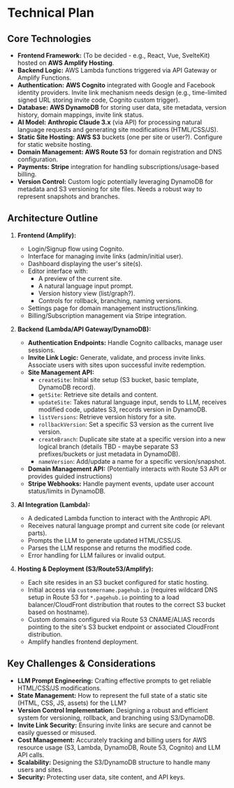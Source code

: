 # Technical Plan

## Core Technologies

- **Frontend Framework:** (To be decided - e.g., React, Vue, SvelteKit) hosted on **AWS Amplify Hosting**.
- **Backend Logic:** AWS Lambda functions triggered via API Gateway or Amplify Functions.
- **Authentication:** **AWS Cognito** integrated with Google and Facebook identity providers. Invite link mechanism needs design (e.g., time-limited signed URL storing invite code, Cognito custom trigger).
- **Database:** **AWS DynamoDB** for storing user data, site metadata, version history, domain mappings, invite link status.
- **AI Model:** **Anthropic Claude 3.x** (via API) for processing natural language requests and generating site modifications (HTML/CSS/JS).
- **Static Site Hosting:** **AWS S3** buckets (one per site or user?). Configure for static website hosting.
- **Domain Management:** **AWS Route 53** for domain registration and DNS configuration.
- **Payments:** **Stripe** integration for handling subscriptions/usage-based billing.
- **Version Control:** Custom logic potentially leveraging DynamoDB for metadata and S3 versioning for site files. Needs a robust way to represent snapshots and branches.

## Architecture Outline

1.  **Frontend (Amplify):**
    *   Login/Signup flow using Cognito.
    *   Interface for managing invite links (admin/initial user).
    *   Dashboard displaying the user's site(s).
    *   Editor interface with:
        *   A preview of the current site.
        *   A natural language input prompt.
        *   Version history view (list/graph?).
        *   Controls for rollback, branching, naming versions.
    *   Settings page for domain management instructions/linking.
    *   Billing/Subscription management via Stripe integration.

2.  **Backend (Lambda/API Gateway/DynamoDB):**
    *   **Authentication Endpoints:** Handle Cognito callbacks, manage user sessions.
    *   **Invite Link Logic:** Generate, validate, and process invite links. Associate users with sites upon successful invite redemption.
    *   **Site Management API:**
        *   `createSite`: Initial site setup (S3 bucket, basic template, DynamoDB record).
        *   `getSite`: Retrieve site details and content.
        *   `updateSite`: Takes natural language input, sends to LLM, receives modified code, updates S3, records version in DynamoDB.
        *   `listVersions`: Retrieve version history for a site.
        *   `rollbackVersion`: Set a specific S3 version as the current live version.
        *   `createBranch`: Duplicate site state at a specific version into a new logical branch (details TBD - maybe separate S3 prefixes/buckets or just metadata in DynamoDB).
        *   `nameVersion`: Add/update a name for a specific version/snapshot.
    *   **Domain Management API:** (Potentially interacts with Route 53 API or provides guided instructions)
    *   **Stripe Webhooks:** Handle payment events, update user account status/limits in DynamoDB.

3.  **AI Integration (Lambda):**
    *   A dedicated Lambda function to interact with the Anthropic API.
    *   Receives natural language prompt and current site code (or relevant parts).
    *   Prompts the LLM to generate updated HTML/CSS/JS.
    *   Parses the LLM response and returns the modified code.
    *   Error handling for LLM failures or invalid output.

4.  **Hosting & Deployment (S3/Route53/Amplify):**
    *   Each site resides in an S3 bucket configured for static hosting.
    *   Initial access via `customername.pagehub.io` (requires wildcard DNS setup in Route 53 for `*.pagehub.io` pointing to a load balancer/CloudFront distribution that routes to the correct S3 bucket based on hostname).
    *   Custom domains configured via Route 53 CNAME/ALIAS records pointing to the site's S3 bucket endpoint or associated CloudFront distribution.
    *   Amplify handles frontend deployment.

## Key Challenges & Considerations

*   **LLM Prompt Engineering:** Crafting effective prompts to get reliable HTML/CSS/JS modifications.
*   **State Management:** How to represent the full state of a static site (HTML, CSS, JS, assets) for the LLM?
*   **Version Control Implementation:** Designing a robust and efficient system for versioning, rollback, and branching using S3/DynamoDB.
*   **Invite Link Security:** Ensuring invite links are secure and cannot be easily guessed or misused.
*   **Cost Management:** Accurately tracking and billing users for AWS resource usage (S3, Lambda, DynamoDB, Route 53, Cognito) and LLM API calls.
*   **Scalability:** Designing the S3/DynamoDB structure to handle many users and sites.
*   **Security:** Protecting user data, site content, and API keys. 